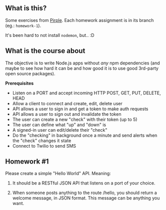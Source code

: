 ## What is this?

Some exercises from [Pirple](https://pirple.com/). Each homework assignment is in its branch (eg.: `homework-1`).

It's been hard to not install `nodemon`, but.. :D

## What is the course about

The objective is to write Node.js apps without _any_ npm dependencies (and maybe to see how hard it can be and how good it is to use good 3rd-party open source packages).

**Prerequisites**

* Listen on a PORT and accept incoming HTTP POST, GET, PUT, DELETE, HEAD
* Allow a client to connect and create, edit, delete user
* API allows a user to sign in and get a token to make auth requests
* API allows a user to sign out and invalidate the token
* The user can create a new "check" with their token (up to 5)
* The user can define what "up" and "down" is
* A signed-in user can edit/delete their "check"
* Do the "checking" in background once a minute and send alerts when the "check" changes it state
* Connect to Twilio to send SMS

## Homework #1

Please create a simple "Hello World" API. Meaning:

1. It should be a RESTful JSON API that listens on a port of your choice.

2. When someone posts anything to the route /hello, you should return a welcome message, in JSON format. This message can be anything you want.